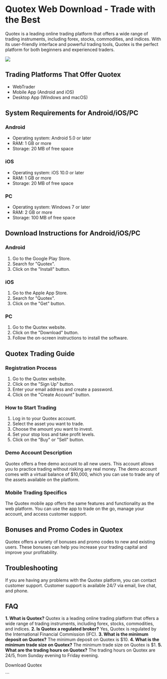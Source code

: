 # Quotex Web Download - Trade with the Best

Quotex is a leading online trading platform that offers a wide range of
trading instruments, including forex, stocks, commodities, and indices.
With its user-friendly interface and powerful trading tools, Quotex is
the perfect platform for both beginners and experienced traders.

[![](https://static.quotex.io/files/5_en/300_250.jpg)](https://traff.sbs/brokerqxsignupf)

## Trading Platforms That Offer Quotex

-   WebTrader
-   Mobile App (Android and iOS)
-   Desktop App (Windows and macOS)

## System Requirements for Android/iOS/PC

### Android

-   Operating system: Android 5.0 or later
-   RAM: 1 GB or more
-   Storage: 20 MB of free space

### iOS

-   Operating system: iOS 10.0 or later
-   RAM: 1 GB or more
-   Storage: 20 MB of free space

### PC

-   Operating system: Windows 7 or later
-   RAM: 2 GB or more
-   Storage: 100 MB of free space

## Download Instructions for Android/iOS/PC

### Android

1.  Go to the Google Play Store.
2.  Search for "Quotex".
3.  Click on the "Install" button.

### iOS

1.  Go to the Apple App Store.
2.  Search for "Quotex".
3.  Click on the "Get" button.

### PC

1.  Go to the Quotex website.
2.  Click on the "Download" button.
3.  Follow the on-screen instructions to install the software.

## Quotex Trading Guide

### Registration Process

1.  Go to the Quotex website.
2.  Click on the "Sign Up" button.
3.  Enter your email address and create a password.
4.  Click on the "Create Account" button.

### How to Start Trading

1.  Log in to your Quotex account.
2.  Select the asset you want to trade.
3.  Choose the amount you want to invest.
4.  Set your stop loss and take profit levels.
5.  Click on the "Buy" or "Sell" button.

### Demo Account Description

Quotex offers a free demo account to all new users. This account allows
you to practice trading without risking any real money. The demo account
comes with a virtual balance of \$10,000, which you can use to trade any
of the assets available on the platform.

### Mobile Trading Specifics

The Quotex mobile app offers the same features and functionality as the
web platform. You can use the app to trade on the go, manage your
account, and access customer support.

## Bonuses and Promo Codes in Quotex

Quotex offers a variety of bonuses and promo codes to new and existing
users. These bonuses can help you increase your trading capital and
improve your profitability.

## Troubleshooting

If you are having any problems with the Quotex platform, you can contact
customer support. Customer support is available 24/7 via email, live
chat, and phone.

## FAQ

**1. What is Quotex?** Quotex is a leading online trading platform that
offers a wide range of trading instruments, including forex, stocks,
commodities, and indices. **2. Is Quotex a regulated broker?** Yes,
Quotex is regulated by the International Financial Commission (IFC).
**3. What is the minimum deposit on Quotex?** The minimum deposit on
Quotex is \$10. **4. What is the minimum trade size on Quotex?** The
minimum trade size on Quotex is \$1. **5. What are the trading hours on
Quotex?** The trading hours on Quotex are 24/5, from Sunday evening to
Friday evening.

Download Quotex

\`\`\`

